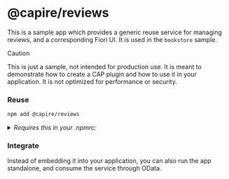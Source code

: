 # @capire/reviews

This is a sample app which provides a generic reuse service for managing reviews,
and a corresponding Fiori UI. It is used in the `bookstore` sample.

> [!CAUTION]
> This is just a sample, not intended for production use. It is meant to demonstrate how to create a CAP plugin and how to use it in your application. It is not optimized for performance or security.


### Reuse

```sh
npm add @capire/reviews
```

<details>
  <summary><i> Requires this in your .npmrc: </i></summary>

  ```java
  @capire:registry=https://npm.pkg.github.com
  ```
</details>


### Integrate

Instead of embedding it into your application, you can also run the app standalone,
and consume the service through OData.
